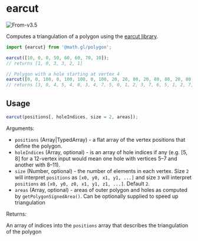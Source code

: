 # earcut

<p class="badges">
  <img src="https://img.shields.io/badge/From-v3.5-blue.svg?style=flat-square" alt="From-v3.5" />
</p>

Computes a triangulation of a polygon using the [earcut library](https://github.com/mapbox/earcut).

```js
import {earcut} from '@math.gl/polygon';

earcut([10, 0, 0, 50, 60, 60, 70, 10]);
// returns [1, 0, 3, 3, 2, 1]

// Polygon with a hole starting at vertex 4
earcut([0, 0, 100, 0, 100, 100, 0, 100, 20, 20, 80, 20, 80, 80, 20, 80], [4]);
// returns [3, 0, 4, 5, 4, 0, 3, 4, 7, 5, 0, 1, 2, 3, 7, 6, 5, 1, 2, 7, 6, 6, 1, 2]
```

## Usage

```js
earcut(positions[, holeIndices, size = 2, areas]);
```

Arguments:

- `positions` (Array|TypedArray) - a flat array of the vertex positions that define the polygon.
- `holeIndices` (Array, optional) - is an array of hole indices if any (e.g. [5, 8] for a 12-vertex input would mean one hole with vertices 5–7 and another with 8–11).
- `size` (Number, optional) - the number of elements in each vertex. Size `2` will interpret `positions` as `[x0, y0, x1, y1, ...]` and size `3` will interpret `positions` as `[x0, y0, z0, x1, y1, z1, ...]`. Default `2`.
- `areas` (Array, optional) - areas of outer polygon and holes as computed by `getPolygonSignedArea()`. Can be optionally supplied to speed up triangulation

Returns:

An array of indices into the `positions` array that describes the triangulation of the polygon
